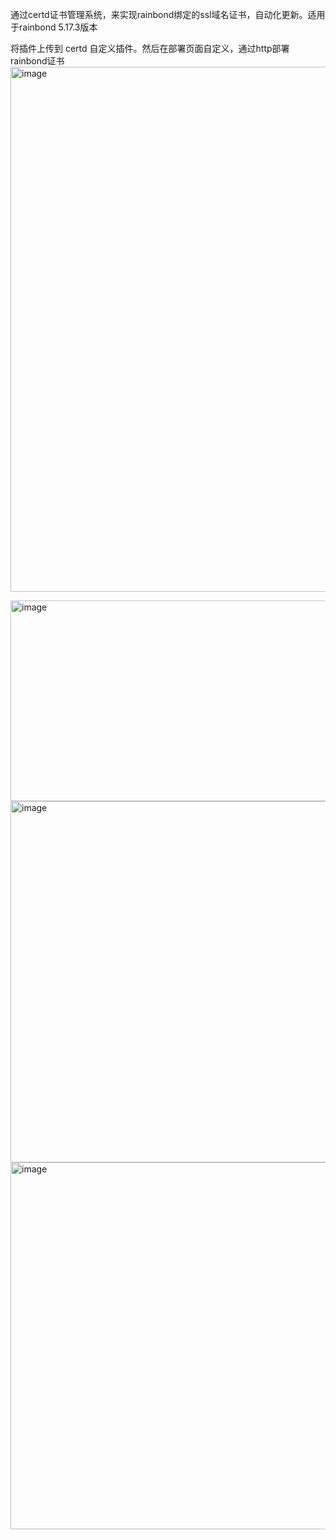 通过certd证书管理系统，来实现rainbond绑定的ssl域名证书，自动化更新。适用于rainbond 5.17.3版本

将插件上传到 certd 自定义插件。然后在部署页面自定义，通过http部署rainbond证书
<img width="838" height="840" alt="image" src="https://github.com/user-attachments/assets/903f5570-451d-44bf-955c-04595ae33edd" />


<img width="1052" height="321" alt="image" src="https://github.com/user-attachments/assets/d866f948-4cbc-45d7-8c6b-c6a88f9b32ba" />

<img width="723" height="578" alt="image" src="https://github.com/user-attachments/assets/f7472c36-536f-4386-a398-2563e46b2b00" />

<img width="715" height="587" alt="image" src="https://github.com/user-attachments/assets/8288c111-7c3d-44ed-9869-fabb23f772f3" />

